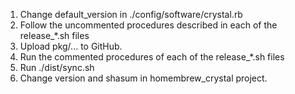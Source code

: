 1. Change default_version in ./config/software/crystal.rb
1. Follow the uncommented procedures described in each of the release_*.sh files
1. Upload pkg/... to GitHub.
1. Run the commented procedures of each of the release_*.sh files
1. Run ./dist/sync.sh
1. Change version and shasum in homembrew_crystal project.
